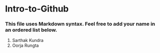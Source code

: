 # Intro-to-Github

### This file uses Markdown syntax. Feel free to add your name in an ordered list below.
1. Sarthak Kundra
2. Oorja Rungta
